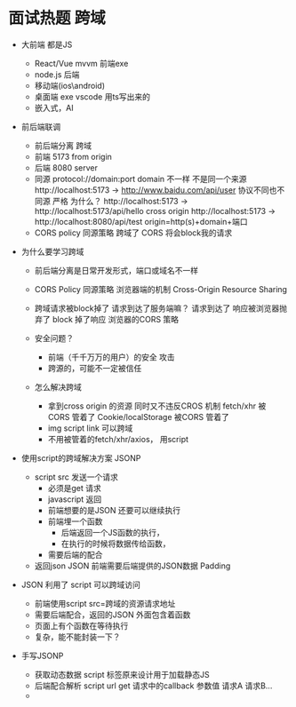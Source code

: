 # 面试热题 跨域

- 大前端 都是JS
    - React/Vue  mvvm 前端exe
    - node.js 后端
    - 移动端(ios\android)
    - 桌面端 exe  vscode 用ts写出来的
    - 嵌入式，AI


- 前后端联调
     - 前后端分离 跨域
     - 前端 5173
          from origin
     - 后端 8080
          server
     - 同源
          protocol://domain:port
          domain 不一样 不是同一个来源
          http://localhost:5173 -> http://www.baidu.com/api/user
          协议不同也不同源 严格 为什么？
          http://localhost:5173 -> http://localhost:5173/api/hello
          cross origin
          http://localhost:5173 -> http://localhost:8080/api/test
          origin=http(s)+domain+端口
     - CORS policy 同源策略
          跨域了 CORS 将会block我的请求

- 为什么要学习跨域
     - 前后端分离是日常开发形式，端口或域名不一样
     - CORS Policy 同源策略
          浏览器端的机制
          Cross-Origin Resource Sharing

     - 跨域请求被block掉了
          请求到达了服务端嘛？
          请求到达了
          响应被浏览器抛弃了 block 掉了响应
          浏览器的CORS 策略
     - 安全问题？
          - 前端（千千万万的用户）的安全  攻击
          - 跨源的，可能不一定被信任
     - 怎么解决跨域
          - 拿到cross origin 的资源 同时又不违反CROS 机制
          fetch/xhr 被 CORS 管着了
          Cookie/localStorage  被CORS 管着了
          - img script link 可以跨域
          - 不用被管着的fetch/xhr/axios， 用script

- 使用script的跨域解决方案 JSONP
    - script src 发送一个请求
        - 必须是get 请求
        - javascript 返回
        - 前端想要的是JSON 还要可以继续执行
        - 前端埋一个函数
            - 后端返回一个JS函数的执行，
            - 在执行的时候将数据传给函数，
        - 需要后端的配合 
    - 返回json
    JSON 前端需要后端提供的JSON数据
    Padding

- JSON 利用了 script 可以跨域访问
    - 前端使用script src=跨域的资源请求地址
    - 需要后端配合，返回的JSON 外面包含着函数
    - 页面上有个函数在等待执行
    - 复杂，能不能封装一下？

- 手写JSONP  
    - 获取动态数据 script 标签原来设计用于加载静态JS
    - 后端配合解析 script url get 请求中的callback 参数值
    请求A 请求B...
    - 

